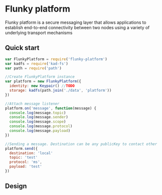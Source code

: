 # Flunky platform

Flunky platform is a secure messaging layer that allows applications to establish end-to-end connectivity between two nodes using a variety of underlying transport mechanisms

## Quick start

``` js
var FlunkyPlatform = require('flunky-platform')
var kadfs = require('kad-fs')
var path = require('path')

//Create FlunkyPlatform instance
var platform = new FlunkyPlatform({
  identity: new Keypair() //TODO
  storage: kadfs(path.join('./data', 'platform'))
})

//Attach message listener
platform.on('message', function(message) {
  console.log(message.topic)
  console.log(message.sender)
  console.log(message.scope)
  console.log(message.protocol)
  console.log(message.payload)
})

//Sending a message. Destination can be any publicKey to contact other hosts
platform.send({
  destination: 'local'
  topic: 'test'
  protocol: 'ms',
  payload: 'test'
})
```

## Design
